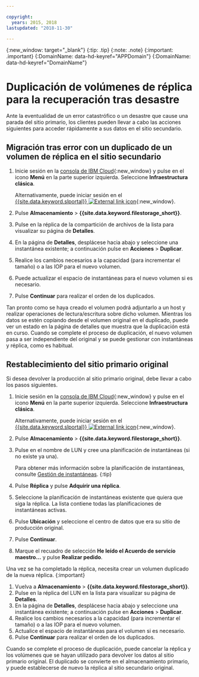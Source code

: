 ```yaml
---

copyright:
  years: 2015, 2018
lastupdated: "2018-11-30"

---
```


{:new_window: target="_blank"}
{:tip: .tip}
{:note: .note}
{:important: .important}
{:DomainName: data-hd-keyref="APPDomain"}
{:DomainName: data-hd-keyref="DomainName"}


# Duplicación de volúmenes de réplica para la recuperación tras desastre

Ante la eventualidad de un error catastrófico o un desastre que cause una parada del sitio primario, los clientes pueden llevar a cabo las acciones siguientes para acceder rápidamente a sus datos en el sitio secundario.

## Migración tras error con un duplicado de un volumen de réplica en el sitio secundario

1. Inicie sesión en la [consola de IBM Cloud](https://{DomainName}/catalog/){:new_window} y pulse en el icono **Menú** en la parte superior izquierda. Seleccione **Infraestructura clásica**.

   Alternativamente, puede iniciar sesión en el [{{site.data.keyword.slportal}} ![External link icon](../../icons/launch-glyph.svg "External link icon")](https://control.softlayer.com/){:new_window}.
2. Pulse **Almacenamiento** > **{{site.data.keyword.filestorage_short}}**.
3. Pulse en la réplica de la compartición de archivos de la lista para visualizar su página de **Detalles**.
4. En la página de **Detalles**, desplácese hacia abajo y seleccione una instantánea existente; a continuación pulse en **Acciones** > **Duplicar**.
5. Realice los cambios necesarios a la capacidad (para incrementar el tamaño) o a las IOP para el nuevo volumen.
6. Puede actualizar el espacio de instantáneas para el nuevo volumen si es necesario.
7. Pulse **Continuar** para realizar el orden de los duplicados.

Tan pronto como se haya creado el volumen podrá adjuntarlo a un host y realizar operaciones de lectura/escritura sobre dicho volumen. Mientras los datos se estén copiando desde el volumen original en el duplicado, puede ver un estado en la página de detalles que muestra que la duplicación está en curso. Cuando se complete el proceso de duplicación, el nuevo volumen pasa a ser independiente del original y se puede gestionar con instantáneas y réplica, como es habitual.

## Restablecimiento del sitio primario original

Si desea devolver la producción al sitio primario original, debe llevar a cabo los pasos siguientes.

1. Inicie sesión en la [consola de IBM Cloud](https://{DomainName}/catalog/){:new_window} y pulse en el icono **Menú** en la parte superior izquierda. Seleccione **Infraestructura clásica**.

   Alternativamente, puede iniciar sesión en el [{{site.data.keyword.slportal}} ![External link icon](../../icons/launch-glyph.svg "External link icon")](https://control.softlayer.com/){:new_window}.
2. Pulse **Almacenamiento** > **{{site.data.keyword.filestorage_short}}**.
3. Pulse en el nombre de LUN y cree una planificación de instantáneas (si no existe ya una).

   Para obtener más información sobre la planificación de instantáneas, consulte [Gestión de instantáneas](working-with-snapshots.html#adding-a-snapshot-schedule).
   {:tip}
4. Pulse **Réplica** y pulse **Adquirir una réplica**.
5. Seleccione la planificación de instantáneas existente que quiera que siga la réplica. La lista contiene todas las planificaciones de instantáneas activas.
6. Pulse **Ubicación** y seleccione el centro de datos que era su sitio de producción original.
7. Pulse **Continuar**.
8. Marque el recuadro de selección **He leído el Acuerdo de servicio maestro…** y pulse **Realizar pedido**.

Una vez se ha completado la réplica, necesita crear un volumen duplicado de la nueva réplica.
{:important}

1. Vuelva a **Almacenamiento** > **{{site.data.keyword.filestorage_short}}**.
2. Pulse en la réplica del LUN en la lista para visualizar su página de **Detalles**.
3. En la página de **Detalles**, desplácese hacia abajo y seleccione una instantánea existente; a continuación pulse en **Acciones** > **Duplicar**.
4. Realice los cambios necesarios a la capacidad (para incrementar el tamaño) o a las IOP para el nuevo volumen.
5. Actualice el espacio de instantáneas para el volumen si es necesario.
6. Pulse **Continuar** para realizar el orden de los duplicados.

Cuando se complete el proceso de duplicación, puede cancelar la réplica y los volúmenes que se hayan utilizado para devolver los datos al sitio primario original. El duplicado se convierte en el almacenamiento primario, y puede establecerse de nuevo la réplica al sitio secundario original.
